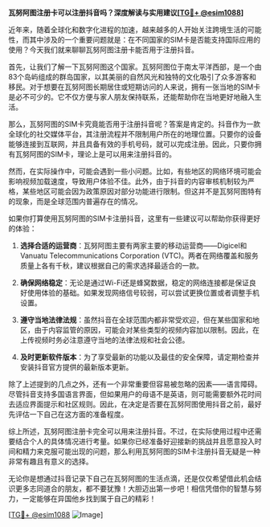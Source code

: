 **瓦努阿图注册卡可以注册抖音吗？深度解读与实用建议[[TG💪+ @esim1088](https://t.me/s/esim1088)]**

近年来，随着全球化和数字化进程的加速，越来越多的人开始关注跨境生活的可能性，而其中涉及的一个重要问题就是：在不同国家的SIM卡是否能支持国际应用的使用？今天我们就来聊聊瓦努阿图注册卡能否用于注册抖音。

首先，让我们了解一下瓦努阿图这个国家。瓦努阿图位于南太平洋西部，是一个由83个岛屿组成的群岛国家，以其美丽的自然风光和独特的文化吸引了众多游客和移民。对于想要在瓦努阿图长期居住或短期访问的人来说，拥有一张当地的SIM卡是必不可少的。它不仅方便与家人朋友保持联系，还能帮助你在当地更好地融入生活。

那么，瓦努阿图的SIM卡究竟能否用于注册抖音呢？答案是肯定的。抖音作为一款全球化的社交媒体平台，其注册流程并不限制用户所在的地理位置。只要你的设备能够连接到互联网，并且具备有效的手机号码，就可以完成注册。因此，只要你拥有瓦努阿图的SIM卡，理论上是可以用来注册抖音的。

然而，在实际操作中，可能会遇到一些小问题。比如，有些地区的网络环境可能会影响视频加载速度，导致用户体验不佳。此外，由于抖音的内容审核机制较为严格，某些地区可能会因为政策原因对部分功能进行限制。但这并不是瓦努阿图特有的现象，而是全球范围内普遍存在的情况。

如果你打算使用瓦努阿图的SIM卡注册抖音，这里有一些建议可以帮助你获得更好的体验：

1. **选择合适的运营商**：瓦努阿图主要有两家主要的移动运营商——Digicel和Vanuatu Telecommunications Corporation (VTC)。两者在网络覆盖和服务质量上各有千秋，建议根据自己的需求选择最适合的一款。

2. **确保网络稳定**：无论是通过Wi-Fi还是蜂窝数据，稳定的网络连接都是保证良好使用体验的基础。如果发现网络信号较弱，可以尝试更换位置或者调整手机设置。

3. **遵守当地法律法规**：虽然抖音在全球范围内都非常受欢迎，但在某些国家和地区，由于内容监管的原因，可能会对某些类型的视频内容加以限制。因此，在上传视频时务必注意遵守当地的法律法规和社会公德。

4. **及时更新软件版本**：为了享受最新的功能以及最佳的安全保障，请定期检查并安装抖音官方提供的最新版本更新。

除了上述提到的几点之外，还有一个非常重要但容易被忽略的因素——语言障碍。尽管抖音支持多国语言界面，但如果用户的母语不是英语，则可能需要额外花时间去适应界面提示和社区规则。因此，在决定是否要在瓦努阿图使用抖音之前，最好先评估一下自己在这方面的准备程度。

综上所述，瓦努阿图注册卡完全可以用来注册抖音。不过，在实际使用过程中还需要结合个人的具体情况进行考量。如果你已经准备好迎接新的挑战并且愿意投入时间和精力来克服可能出现的问题，那么利用瓦努阿图的SIM卡注册抖音无疑是一种非常有趣且有意义的选择。

无论你是想通过抖音记录下自己在瓦努阿图的生活点滴，还是仅仅希望借此机会结识更多志同道合的朋友，都不要犹豫！大胆迈出第一步吧！相信凭借你的智慧与努力，一定能够在异国他乡找到属于自己的精彩！

[[TG💪+ @esim1088](https://t.me/s/esim1088) ![Image](https://i.postimg.cc/4NQfJmqS/Snipaste-2025-05-13-00-14-12.png)]